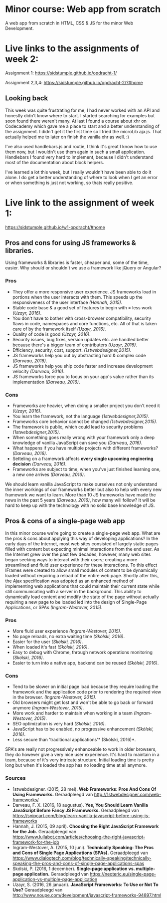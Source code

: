 # Minor course: Web app from scratch
A web app from scratch in HTML, CSS &amp; JS for the minor Web Development.

# Live links to the assignments of week 2:
Assignment 1: https://sidstumple.github.io/opdracht-1/

Assignment 2,3,4: https://sidstumple.github.io/opdracht-2/?#home


## Looking back
This week was quite frustrating for me, I had never worked with an API and honestly didn't know where to start. I started searching for examples but soon found there weren't many. At last I found a course about xhr on Codecademy which gave me a place to start and a better understanding of the assignment. I didn't get it the first time so I tried the microLib aja.js. That actually helped me to later on finish the vanilla xhr as well. :)

I've also used handlebars.js and routie, I think it's great I know how to use them now, but I wouldn't use them again in such a small application. Handlebars I found very hard to implement, because I didn't understand most of the documentation about block helpers. 

I've learned a lot this week, but I really wouldn't have been able to do it alone. I do get a better understanding of where to look when I get an error or when something is just not working, so thats really positive.


# Live link to the assignment of week 1: 
https://sidstumple.github.io/w1-opdracht/#home

## Pros and cons for using JS frameworks & libraries.
Using frameworks & libraries is faster, cheaper and, some of the time, easier. Why should or shouldn't we use a framework like jQuery or Angular?


### Pros
* They offer a more responsive user experience. JS frameworks load in portions when the user interacts with them. This speeds up the responsiveness of the user interface *(Hannah, 2015)*.
* Stable code base & a good set of features to begin with = less work *(Uzayr, 2016)*.
* You don't have to bother with cross-browser compatibility, security flaws in code, namespaces and core functions, etc. All of that is taken care of by the framework itself *(Uzayr, 2016)*.
* Quality of code is good *(Uzayr, 2016)*.
* Security issues, bug fixes, version updates etc. are handled better because there's a bigger team of contributers *(Uzayr, 2016)*.
* Efficiency, security, cost, support. *(1stwebdesigner,2015)*.
* JS frameworks help you out by abstracting hard & complex code *(Darveau, 2016)*.
* JS frameworks help you ship code faster and increase development velocity *(Darveau, 2016)*.
* JS frameworks force you to focus on your app's value rather than its implementation *(Darveau, 2016)*.

### Cons
* Frameworks are heavier, when doing a smaller project you don't need it *(Uzayr, 2016)*.
* You learn the framework, not the language *(1stwebdesigner,2015)*.
* Frameworks core behavior cannot be changed *(1stwebdesigner,2015)*.
* The framework is public, which could lead to security problems *(1stwebdesigner,2015)*.
* When something goes really wrong with your framework only a deep knowledge of vanilla JavaScript can save you *(Darveau, 2016)*.
* What happens if you have multiple projects with different frameworks? *(Darveau, 2016)*.
* Setteling on a framework affects __every single upcoming enginering decision__ *(Darveau, 2016)*.
* Frameworks are subject to time, when you've just finished learning one, a new one arrives *(Darveau, 2016)*.

We should learn vanilla JavaScript to make ourselves not only understand the inner workings of our frameworks better but also to help with every new framework we want to learn. More than 10 JS frameworks have made the news in the past 5 years *(Darveau, 2016)*, how many will follow? It will be hard to keep up with the technology with no solid base knowledge of JS.
  
  
## Pros & cons of a single-page web app 
In this minor course we're going to create a single-page web app. What are the pros & cons about applying this way of developing applications?
In the early days of the Internet, most web sites consisted of largely static pages filled with content but expecting minimal interactions from the end user. As the Internet grew over the past few decades, however, many web sites began seeking ways to interact with their users; creating a more streamlined and fluid user experience for these interactions. To this effect IFrames were created to allow small modules of content to be dynamically loaded without requiring a reload of the entire web page. Shortly after this, the Ajax specification was adopted as an enhanced method of implementing web applications that could maintain their current state while still communicating with a server in the background. This ability to dynamically load content and modify the state of the page without actually requiring a new page to be loaded led into the design of Single-Page Applications, or SPAs *(Ingram-Westover, 2015)*.

### Pros
* More fluid user experience *(Ingram-Westover, 2015)*.
* No page reloads, no extra waiting time *(Skólski, 2016)*.
* Easier for the user *(Skólski, 2016)*.
* When loaded it's fast *(Skólski, 2016)*.
* Easy to debug with Chrome, through network operations monitoring *(Skólski, 2016)*.
* Easier to turn into a native app, backend can be reused *(Skólski, 2016)*.

### Cons
* Tend to be slower on initial page load because they require loading the framework and the application code prior to rendering the required view in the browser. *(Ingram-Westover, 2015)*.
* Old browsers might get lost and won't be able to go back or forward anymore *(Ingram-Westover, 2015)*.
* More work and harder to maintain when working in a team *(Ingram-Westover, 2015)*.
* SEO optimization is very hard *(Skólski, 2016)*.
* JavaScript has to be enabled, no progressive enhancement *(Skólski, 2016)*.
* Less secure than 'traditional applications'* (Skólski, 2016)*.

SPA's are really not progressively enhanceable to work in older browsers, they do however give a very nice user experience. It's hard to maintain in a team, because of it's very intricate structure. Initial loading time is pretty long but when it's loaded the app has no loading time at all anymore.

### Sources
* 1stwebdesigner. (2015, 28 mei). __Web Frameworks: Pros And Cons Of Using Frameworks.__ Geraadpleegd van http://1stwebdesigner.com/web-frameworks/
* Darveau, F. X. (2016, 18 augustus). __Yes, You Should Learn Vanilla JavaScript Before Fancy JS Frameworks.__ Geraadpleegd van https://snipcart.com/blog/learn-vanilla-javascript-before-using-js-frameworks
* Hannah, J. (2015, 09 april). __Choosing the Right JavaScript Framework for the Job.__ Geraadpleegd van https://www.lullabot.com/articles/choosing-the-right-javascript-framework-for-the-job
* Ingram-Westover, A. (2015, 10 juni). __Technically Speaking: The Pros and Cons of Single Page Applications (SPAs).__ Geraadpleegd van https://www.dialogtech.com/blog/technically-speaking/technically-speaking-the-pros-and-cons-of-single-page-applications-spas
* Skólski, P. (2016, 1 december). __Single-page application vs. multiple-page application.__ Geraadpleegd van https://neoteric.eu/single-page-application-vs-multiple-page-application
* Uzayr, S. (2016, 26 januari). __JavaScript Frameworks: To Use or Not To Use?__ Geraadpleegd van http://www.noupe.com/development/javascript-frameworks-94897.html





